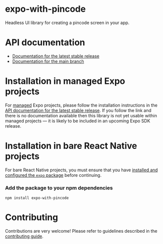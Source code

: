 # expo-with-pincode

Headless UI library for creating a pincode screen in your app.

# API documentation

- [Documentation for the latest stable release](https://docs.expo.dev/versions/latest/sdk/with-pincode/)
- [Documentation for the main branch](https://docs.expo.dev/versions/unversioned/sdk/with-pincode/)

# Installation in managed Expo projects

For [managed](https://docs.expo.dev/archive/managed-vs-bare/) Expo projects, please follow the installation instructions in the [API documentation for the latest stable release](#api-documentation). If you follow the link and there is no documentation available then this library is not yet usable within managed projects &mdash; it is likely to be included in an upcoming Expo SDK release.

# Installation in bare React Native projects

For bare React Native projects, you must ensure that you have [installed and configured the `expo` package](https://docs.expo.dev/bare/installing-expo-modules/) before continuing.

### Add the package to your npm dependencies

```
npm install expo-with-pincode
```




# Contributing

Contributions are very welcome! Please refer to guidelines described in the [contributing guide]( https://github.com/expo/expo#contributing).
